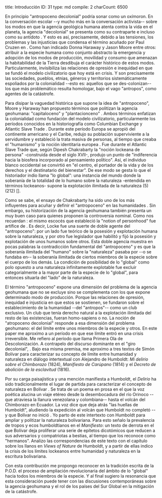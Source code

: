 title:          Introducción
ID:             31
type:           md
compile:        2
charCount:      6500


En principio "antropoceno decolonial" podría sonar como un oxímoron. En la conversación escolar --y mucho más en la conversación activista-- sobre los modos en que la agencia geológica humana atenta contra la vida en el planeta, la agencia "decolonial" se presenta como su contraparte e incluso como su antídoto <!--nota: ejemplos-->. Y esto es así, precisamente, debido a las tensiones, los problemas y las injusticias que condensa el término acuñado por Paul Cruzen en <!--año-->. Como han indicado Donna Haraway y Jason Moore entre otros<!--nota: ejemplos-->: atribuir a la especie humana como conjunto abstracto la emergencia y adopción de los modos de producción, movilidad y consumo que amenazan la habitabilidad de la Tierra desdibuja el carácter histórico de estos modos. Particularmente, invisibiliza las relaciones de opresión e inequidad en que se fundó el modelo civilizatorio que hoy está en crisis. Y son precisamente las sociedades, pueblos, etnias, géneros y territorios sistemáticamente espoliados por la colonialidad --esto es: aquellos que se des-colonizan-- los que más problemático resulta homologar, bajo el vago "antropos", como agentes de la catástrofe.

Para disipar la vaguedad histórica que supone la idea de "antropoceno", Moore y Haraway han propuesto términos que politizan la agencia geohumana: "capitaloceno" <!--definición--> y "plantacionceno" <!--definición-->. Ambos términos enfatizan la colonialidad como fundación del modelo civilizatorio, particularmente los períodos conocidos en la historiografía como Columbian Exchange y Atlantic Slave Trade <!--referencias-->. Durante este período Europa se apropió del continente americano y el Caribe, redujo su población superviviente a la servidumbre y estableció la trata masiva de personas, al tiempo que creaba el "humanismo" y la noción identitaria europea <!--nota:  Haraway, Moore, ¿Said?, Dussell-->. Fue durante el Atlantic Slave Trade que, según Dipesh Chakrabarty  la "noción lockeana de persona" -construida desde el siglo XVII-, produjo un punto de "indiferencia hacia la biosfera incorporado al pensamiento político". Así, el individuo blanco occidental se convirtió en "el centro, el portador de la vida y de los derechos y el destinatario del bienestar". De ese modo se gesta lo que el historiador indio llama "lo global": una instancia del mundo donde la soberanía de la totalidad de lo humano sobre la naturaleza -entendida en términos lockeanos- supone la explotación ilimitada de la naturaleza (5)(212) [<!--(#ftn11)-->]. 

Como se sabe, el ensayo de Chakrabarty ha sido uno de los más influyentes para acuñar y definir el "antropoceno" en las humanidades <!--referencia-->. Sin embargo, su historización de la agencia geohumana también presenta un muy buen caso para quienes proponen la controversia nominal. Como nos recuerdan <!-- @MooreSeven-->: el mismo escocés que estableció la "notion of personhood" fue artífice de <!--una legislación esclavista en USA-->. Es decir, Locke fue una suerte de doble agente del "antropoceno": por un lado fue teórico de la posesión y explotación humana sobre la naturaleza, y por otro fue legislador que habilitó y fijó la posesión y explotación de unos humanos sobre otros. Esta doble agencia muestra en pocas palabras la contradicción fundamental del "antropoceno" y es que la soberanía ilimitada del "humano" sobre la "naturaleza" pasaba por --o se fundaba en-- la soberanía ilimitada de ciertos miembros de la especie sobre el cuerpo de los demás. La condición de posibilidad de lo "global" como polo opuesto a una naturaleza infinitamente explotable fue excluir categorialmente a la mayor parte de la especie de lo "global", para entonces situarla del "lado" de la naturaleza. 

El término "antropoceno" expone una dimensión del problema de la agencia geohumana que no se excluye sino se complementa con los que expone determinado modo de producción. Porque las relaciones de opresión, inequidad e injusticia en que estos se sostienen, se fundaron sobre el establecimiento de la humanidad --del "antropos"-- como un club exclusivo. Un club que tenía derecho natural a la explotación ilimitada del resto de las existencias, fueran homo-sapiens o no. La noción de "atropoceno decolonial" responde a esa dimensión del problema geohumano: el del límite entre unos miembros de la especie y otros. En este paper me aproximo a un período en que ese límite entró en una crisis irreversible. Me refiero al período que <!--nombre @ThurnerIntro--> llama Primera Ola de Descolonización. A contrapelo del discurso dominante en el "giro decolonial", <!--@ThurnerIntro propone [autocita]-->. Bajo esa misma premisa, me aproximo a tres textos de Simón Bolívar para caracterizar su concepto de límite entre humanidad y naturaleza en diálogo intertextual con Alejandro de Humboldt: *Mi delirio sobre el Chimborazo* (1824), *Manifiesto de Carúpano* (1814) y el *Decreto de abolición de la esclavitud* (1816). 

Por su carga paisajística y una mención manifiesta a Humboldt, el *Delirio* ha sido tradicionalmente el lugar de partida para caracterizar el concepto de naturaleza en Bolívar <!--nota: ejemplos incluyendo LEAR-->. Se trata de un poema en prosa en el que la voz poética alucina un viaje etéreo desde la desembocadura del río Orinoco --que atraviesa la llanura venezolana y colombiana-- hasta el volcán del Chimborazo en Ecuador. La voz dice que deja atrás "las huellas de Humboldt", aludiendo la expedición al volcán que Humboldt no completó --y que Bolívar no inició <!--referencia-->. Yo parto de este intertexto con Humboldt para ampliar y politizar la naturaleza bolivariana. Para esto señalo la prevalencia de tropos y ecos humboldtianos en el *Manifiesto*: un texto de derrota en el que Bolívar deja proliferar una serie de epítetos dicotómicos que reducen a sus adversarios y compatriotas a bestias, al tiempo que los reconoce como "hermanos". Analizo las correspondencias de este texto con el capítulo sobre los llanos en *Views of Nature* de Humboldt, y a partir de ellas indico la crisis de los límites lockeanos entre humanidad y naturaleza en la escritura bolivariana. 

Con esta contribución me propongo reconocer en la tradición escrita de la P.O.D. el proceso de ampliación revolucionaria del ámbito de lo "global" hacia todos los miembros de la especie. Y al final sugiero la resonancia que esta consideración puede tener con las discusiones contemporáneas sobre la agencia geohumana y el rol de los países del Sur Global en la mitigación de la catástrofe.